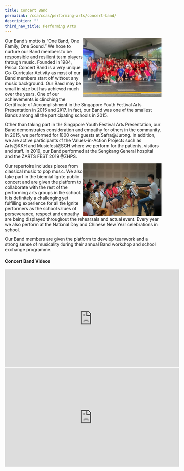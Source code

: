 ```yaml
---
title: Concert Band
permalink: /cca/ccas/performing-arts/concert-band/
description: ""
third_nav_title: Performing Arts
---
```


<img style="width: 50%;" src="/images/band1.jpg" align = "right" />
<p>Our Band&rsquo;s motto is &ldquo;One Band, One Family, One Sound.&rdquo; We hope to nurture our Band members to be responsible and resilient team players through music. Founded in 1984, Peicai Concert Band is a very unique Co-Curricular Activity as most of our Band members start off without any music background. Our Band may be small in size but has achieved much over the years. One of our achievements is clinching the Certificate of Accomplishment in the Singapore Youth Festival Arts Presentation in 2015 and 2017. In fact, our Band was one of the smallest Bands among all the participating schools in 2015.</p>
<p>Other than taking part in the Singapore Youth Festival Arts Presentation, our Band demonstrates consideration and empathy for others in the community. In 2015, we performed for 1000 over guests at Safra@Jurong. In addition, we are active participants of the Values-in-Action Projects such as Arts@KKH and Musicfest@SGH where we perform for the patients, visitors and staff. In 2019, our Band performed at the Sengkang General hospital and the&nbsp;ZARTS FEST 2019 @ZHPS.</p>
<img style="width: 50%;" src="/images/band2.jpg" align = "right" />
<p>Our repertoire includes pieces from classical music to pop music. We also take part in the biennial Ignite public concert and are given the platform to collaborate with the rest of the performing arts groups in the school. It is&nbsp;definitely a challenging yet fulfilling experience for all the Ignite performers as the school values of perseverance, respect and empathy are being displayed throughout the rehearsals and actual event. Every year we also perform at the National Day and Chinese New Year celebrations in school.</p>
<p>Our Band members are given the platform to develop teamwork&nbsp;and a strong sense of musicality during their annual Band workshop and school exchange programme.&nbsp;</p>
<h4><strong>Concert Band Videos</strong></h4>
<div><iframe src="https://www.youtube.com/embed/iDFNVab16HU" width="560" height="315" frameborder="0" allowfullscreen="allowfullscreen" data-mce-fragment="1"></iframe><iframe src="https://www.youtube.com/embed/wtl06uxaCFw" width="560" height="315" frameborder="0" allowfullscreen="allowfullscreen" data-mce-fragment="1"></iframe></div>